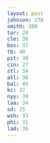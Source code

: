 ```yaml
---
layout: post
johnson: 278
smith: 280
tor: 29
cle: 36
bos: 37
tb: 40
pit: 39
cin: 27
stl: 34
atl: 36
bal: 45
kc: 37
nyy: 39
laa: 34
sd: 25
wsh: 33
phi: 31
lad: 36
---
```

